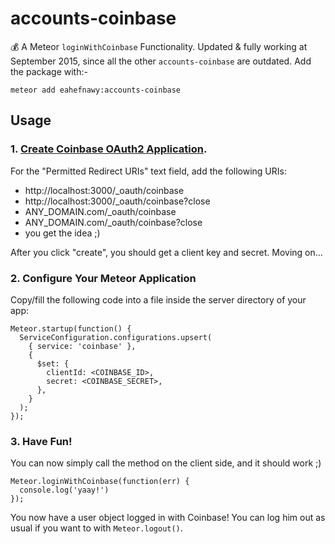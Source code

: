 accounts-coinbase
=================
:moneybag: A Meteor `loginWithCoinbase` Functionality.
Updated & fully working at September 2015, since all the other `accounts-coinbase` are outdated. Add the package with:-

```
meteor add eahefnawy:accounts-coinbase
```

## Usage

### 1. [Create Coinbase OAuth2 Application](https://www.coinbase.com/oauth/applications/new).
For the "Permitted Redirect URIs" text field, add the following URIs:
  * http://localhost:3000/_oauth/coinbase
  * http://localhost:3000/_oauth/coinbase?close
  * ANY_DOMAIN.com/_oauth/coinbase
  * ANY_DOMAIN.com/_oauth/coinbase?close
  * you get the idea ;)

After you click "create", you should get a client key and secret. Moving on...

### 2. Configure Your Meteor Application
Copy/fill the following code into a file inside the server directory of your app:
```
Meteor.startup(function() {
  ServiceConfiguration.configurations.upsert(
    { service: 'coinbase' },
    {
      $set: {
        clientId: <COINBASE_ID>,
        secret: <COINBASE_SECRET>,
      },
    }
  );
});
```

### 3. Have Fun!
You can now simply call the method on the client side, and it should work ;)
```
Meteor.loginWithCoinbase(function(err) {
  console.log('yaay!')
});
```
You now have a user object logged in with Coinbase! You can log him out as usual if you want to with `Meteor.logout()`.
